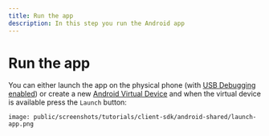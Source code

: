 ```yaml
---
title: Run the app
description: In this step you run the Android app
---
```


# Run the app

You can either launch the app on the physical phone (with [USB Debugging enabled](https://developer.android.com/studio/debug/dev-options#enable)) or create a new [Android Virtual Device](https://developer.android.com/studio/run/managing-avds) and when the virtual device is available press the `Launch` button: 

```screenshot
image: public/screenshots/tutorials/client-sdk/android-shared/launch-app.png
```
